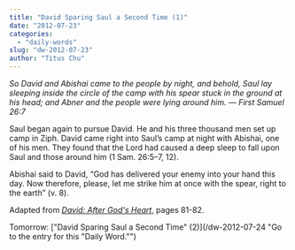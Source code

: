 ```yaml
---
title: "David Sparing Saul a Second Time (1)"
date: "2012-07-23"
categories: 
  - "daily-words"
slug: "dw-2012-07-23"
author: "Titus Chu"
---
```


_So David and Abishai came to the people by night, and behold, Saul lay sleeping inside the circle of the camp with his spear stuck in the ground at his head; and Abner and the people were lying around him. — First Samuel 26:7_

Saul began again to pursue David. He and his three thousand men set up camp in Ziph. David came right into Saul’s camp at night with Abishai, one of his men. They found that the Lord had caused a deep sleep to fall upon Saul and those around him (1 Sam. 26:5–7, 12).

Abishai said to David, “God has delivered your enemy into your hand this day. Now therefore, please, let me strike him at once with the spear, right to the earth” (v. 8).

Adapted from _[David: After God's Heart](/book-david "Go to the listing for this book.")_, pages 81-82.

Tomorrow: ["David Sparing Saul a Second Time" (2)](/dw-2012-07-24 "Go to the entry for this "Daily Word."")
